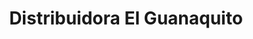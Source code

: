 ---
title: "Distribuidora El Guanaquito"
url: /lourdes/distribuidora-el-guanaquito/
shop: general
---